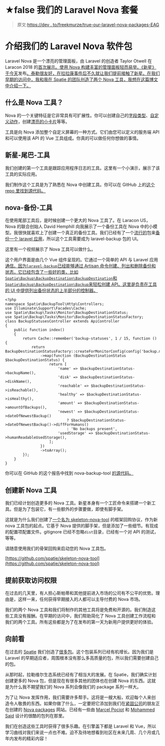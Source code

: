 # ★false 我们的 Laravel Nova 套餐

> 原文:[https://dev . to/freekmurze/true-our-laravel-nova-packages-EAG](https://dev.to/freekmurze/true-our-laravel-nova-packages-eag)

# 介绍我们的 Laravel Nova 软件包

Laravel Nova 是一个漂亮的管理面板，由 Laravel 的创造者 Taylor Otwell 在 Laracon 2018 的[首次展示。使用 Nova 构建丰富的管理面板轻而易举。《新星》于今天](https://www.youtube.com/watch?v=pLcM3mpZSV0)发布[。泰勒很友好，在拉拉康事件后不久就让我们提前接触了新星。在我们早期的访问中，我和我在 Spatie 的团队创造了两个 Nova 工具，我想在这篇博文中介绍一下。](https://twitter.com/laravelphp/status/1032266389153824768)

## 什么是 Nova 工具？

Nova 的一个关键特征是它非常具有可扩展性。你可以创建自己的[字段类型](https://nova.laravel.com/docs/1.0/resources/fields.html#field-types)、[自定义动作](https://nova.laravel.com/docs/1.0/actions/defining-actions.html#overview)，创建[漂亮的小卡片](https://nova.laravel.com/docs/1.0/customization/cards.html#overview)等等。

工具是向 Nova 添加整个自定义屏幕的一种方式。它们由您可以定义的服务端 API 和可以使用该 API 的 Vue 工具组成。你真的可以做任何你想做的事情。

## 新星-尾巴-工具

我们创建的第一个工具是跟踪应用程序日志的工具。这里有一个小演示，展示了该工具的实际应用。

我们制作这个工具是为了熟悉在 Nova 中创建工具。你可以在 GitHub 上的[这个 repo 里找到源代码。](https://github.com/spatie/nova-tail-tool)

## nova-备份-工具

在使用尾部工具后，是时候创建一个更大的 Nova 工具了。在 Laracon US，Nova 的联合创始人 David Hemphill 向我展示了一个备份工具在 Nova 中的小模型。我很快就喜欢上了创建一个真正的备份工具。我们已经有了一个[流行的](https://packagist.org/packages/spatie/laravel-backup/stats)包来[备份一个 laravel 应用](https://docs.spatie.be/laravel-backup/v5/introduction)，所以这个工具需要成为 laravel-backup 包的 UI。

这里有一个视频展示了 Nova 工具可以做什么。

这个用户界面是由几个 Vue 组件呈现的。它通过一个简单的 API 与 Laravel 应用[通信。因为`laravel-backup`已经能够通过 Artisan 命令创建、列出和删除备份和状态，它已经包含了一些好的类，比如`Spatie\Backup\BackupDestination\BackupDestination`和`Spatie\Backup\BackupDestination\Backup`来轻松创建 API。这里是负责在工具的 UI 中提供列出备份状态的上半部分的控制器。](https://github.com/spatie/nova-backup-tool/blob/28f4032bed83b8d7735646f336cdf4303c747917/routes/api.php) 

```
<?php
namespace Spatie\BackupTool\Http\Controllers;
use Illuminate\Support\Facades\Cache;
use Spatie\Backup\Tasks\Monitor\BackupDestinationStatus;
use Spatie\Backup\Tasks\Monitor\BackupDestinationStatusFactory;
class BackupStatusesController extends ApiController
{
    public function index()
    {
        return Cache::remember('backup-statuses', 1 / 15, function () {
            return BackupDestinationStatusFactory::createForMonitorConfig(config('backup.monitorBackups'))
                ->map(function (BackupDestinationStatus $backupDestinationStatus) {
                    return [
                        'name' => $backupDestinationStatus->backupName(),
                        'disk' => $backupDestinationStatus->diskName(),
                        'reachable' => $backupDestinationStatus->isReachable(),
                        'healthy' => $backupDestinationStatus->isHealthy(),
                        'amount' => $backupDestinationStatus->amountOfBackups(),
                        'newest' => $backupDestinationStatus->dateOfNewestBackup()
                            ? $backupDestinationStatus->dateOfNewestBackup()->diffForHumans()
                            : 'No backups present',
                        'usedStorage' => $backupDestinationStatus->humanReadableUsedStorage(),
                    ];
                })
                ->toArray();
        });
    }
} 
```

你可以在 GitHub 的这个报告中找到 nova-backup-tool [的源代码。](https://github.com/spatie/nova-backup-tool)

## 创建新 Nova 工具

我们已经计划创造更多的 Nova 工具。新星本身有一个工匠命令来搭建一个新工具。但是为了包装它，有一些额外的步骤要做，即使有脚手架。

这就是为什么我们创建了[一个名为 skeleton-nova-tool](https://github.com/spatie/skeleton-nova-tool) 的框架回购协议，作为新 nova 工具包的起点。它基于 Nova 提供的脚手架，但是添加了一些细节。有现成的配置项配置文件。gitignore 已经不忽略`dist`目录，已经有一个对 API 的测试，等等。

请随意使用我们的骨架回购来启动您的 Nova 工具包。

[https://github.com/spatie/skeleton-nova-tool](https://github.com/spatie/skeleton-nova-tool)

## 提前获取访问权限

在过去的几天里，有人担心斯帕蒂和其他提前进入市场的公司有不公平的优势。理由是，这样一来，任何获得早期接入的人都可以主导付费的 Nova 市场。

我们的两个 Nova 工具和我们将制作的其他工具将是免费和开源的。我们制造这些工具没有报酬。在早期的访问中，我们帮助简化了 Nova 工具创建工作流程和我们的两个工具。所有这些都是为了在发布的第一天为新用户提供更好的体验。

## 向前看

在过去的 [Spatie](https://spatie.be) 我们创造了[很多包](https://spatie.be/open-source)。这个包装系列已经有机增长。因为我们是 Laravel 的早期适应者，周围根本没有那么多高质量的包，所以我们需要创建自己的包。

从那时起，拉勒维尔生态系统已经有了相当大的发展。在 Spatie，我们确实计划创建更多的 Nova 包，但是现在有很多其他的团体也在创建 Nova 的东西。这就是为什么我不期望我们的 Nova 系列会像我们的 package 系列一样大。

为了让 Nova 发挥作用，我们需要许多帮手。这将是一艘大船，欢迎每个人来创造令人敬畏的东西。如果你做了什么，一定要把它添加到我们在[紧固公司](https://tighten.co/)的朋友正在创建的 [Nova packages](https://novapackages.com/) 网站。已经有一些由 [Marcel Pociot](https://github.com/mpociot) 和 [Mohammed Said](https://twitter.com/themsaid) 设计的很酷的包列在那里。

我们在创造这些工具时获得了很多乐趣。在引擎盖下都是 Laravel 和 Vue，所以学习曲线对我们来说一点也不难。迫不及待地想看到社区在未来几周、几个月或几年内发布的精彩内容！